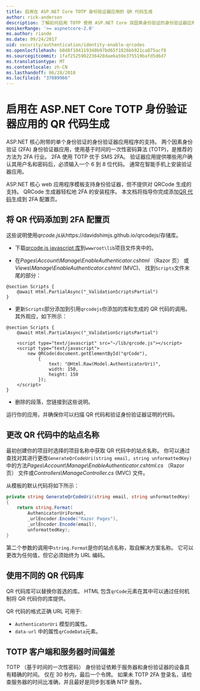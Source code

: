 ```yaml
---
title: 启用在 ASP.NET Core TOTP 身份验证器应用的 QR 代码生成
author: rick-anderson
description: 了解如何启用 TOTP 使用 ASP.NET Core 双因素身份验证的身份验证器应用的 QR 代码生成。
monikerRange: '>= aspnetcore-2.0'
ms.author: riande
ms.date: 09/24/2017
uid: security/authentication/identity-enable-qrcodes
ms.openlocfilehash: b0d8f104119340b97bd65f1826bb921ca875acf8
ms.sourcegitcommit: 1faf2525902236428dae6a59e375519bafd5d6d7
ms.translationtype: MT
ms.contentlocale: zh-CN
ms.lasthandoff: 06/28/2018
ms.locfileid: "37089966"
---
```

# <a name="enable-qr-code-generation-for-totp-authenticator-apps-in-aspnet-core"></a>启用在 ASP.NET Core TOTP 身份验证器应用的 QR 代码生成

ASP.NET 核心附带的单个身份验证的身份验证器应用程序的支持。 两个因素身份验证 (2FA) 身份验证器应用，使用基于时间的一次性密码算法 (TOTP)，是推荐的方法为 2FA 行业。 2FA 使用 TOTP 优于 SMS 2FA。 验证器应用提供哪些用户确认其用户名和密码后，必须输入一个 6 到 8 位代码。 通常在智能手机上安装验证器应用。

ASP.NET 核心 web 应用程序模板支持身份验证器，但不提供对 QRCode 生成的支持。 QRCode 生成器轻松地 2FA 的安装程序。 本文档将指导你完成添加[QR 代码](https://wikipedia.org/wiki/QR_code)生成到 2FA 配置页。

## <a name="adding-qr-codes-to-the-2fa-configuration-page"></a>将 QR 代码添加到 2FA 配置页

这些说明使用*qrcode.js*从https://davidshimjs.github.io/qrcodejs/存储库。

* 下载[qrcode.js javascript 库](https://davidshimjs.github.io/qrcodejs/)到`wwwroot\lib`项目文件夹中的。

* 在*Pages\Account\Manage\EnableAuthenticator.cshtml* （Razor 页） 或*Views\Manage\EnableAuthenticator.cshtml* (MVC)、 找到`Scripts`文件末尾的部分：

```cshtml
@section Scripts {
    @await Html.PartialAsync("_ValidationScriptsPartial")
}
```

* 更新`Scripts`部分添加到引用`qrcodejs`你添加的库和生成的 QR 代码的调用。 其外观应，如下所示：

```cshtml
@section Scripts {
    @await Html.PartialAsync("_ValidationScriptsPartial")

    <script type="text/javascript" src="~/lib/qrcode.js"></script>
    <script type="text/javascript">
        new QRCode(document.getElementById("qrCode"),
            {
                text: "@Html.Raw(Model.AuthenticatorUri)",
                width: 150,
                height: 150
            });
    </script>
}
```

* 删除的段落，您链接到这些说明。

运行你的应用，并确保你可以扫描 QR 代码和验证身份验证器证明的代码。

## <a name="change-the-site-name-in-the-qr-code"></a>更改 QR 代码中的站点名称

最初创建你的项目时选择的项目名称中获取 QR 代码中的站点名称。 你可以通过查找对其进行更改`GenerateQrCodeUri(string email, string unformattedKey)`中的方法*Pages\Account\Manage\EnableAuthenticator.cshtml.cs* （Razor 页） 文件或*Controllers\ManageController.cs* (MVC) 文件。

从模板的默认代码将如下所示：

```c#
private string GenerateQrCodeUri(string email, string unformattedKey)
{
    return string.Format(
        AuthenicatorUriFormat,
        _urlEncoder.Encode("Razor Pages"),
        _urlEncoder.Encode(email),
        unformattedKey);
}
```

第二个参数的调用中`string.Format`是你的站点名称，取自解决方案名称。 它可以更改为任何值，但它必须始终为 URL 编码。

## <a name="using-a-different-qr-code-library"></a>使用不同的 QR 代码库

QR 代码库可以替换你首选的库。 HTML 包含`qrCode`元素在其中可以通过任何机制将 QR 代码你的库提供。

QR 代码的格式正确 URL 可用于:

* `AuthenticatorUri` 模型的属性。
* `data-url` 中的属性`qrCodeData`元素。

## <a name="totp-client-and-server-time-skew"></a>TOTP 客户端和服务器时间偏差

TOTP （基于时间的一次性密码） 身份验证依赖于服务器和身份验证器的设备具有精确的时间。 仅在 30 秒内，最后一个令牌。 如果未 TOTP 2FA 登录名，请检查服务器的时间比准确，并且最好是同步到准确 NTP 服务。
